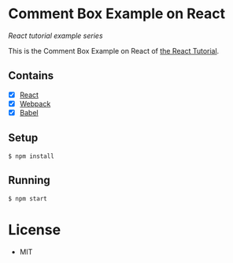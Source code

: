 # Comment Box Example on React

*React tutorial example series*

This is the Comment Box Example on React of [the React Tutorial](http://facebook.github.io/react/docs/tutorial.html).

## Contains

- [x] [React](https://facebook.github.io/react)
- [x] [Webpack](https://webpack.github.io)
- [x] [Babel](https://babeljs.io)

## Setup

```
$ npm install
```

## Running

```
$ npm start
```

# License

* MIT

